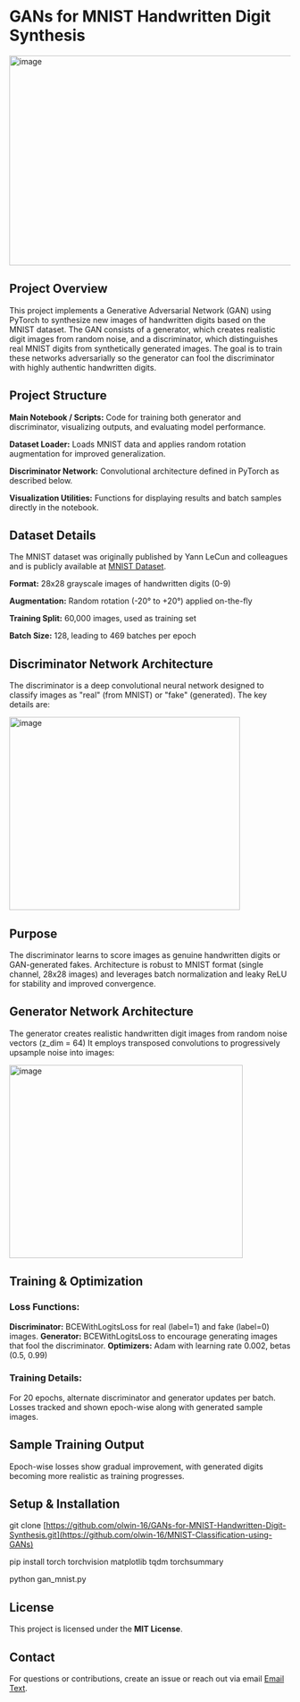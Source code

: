 # GANs for MNIST Handwritten Digit Synthesis

<img width="860" height="375" alt="image" src="https://github.com/user-attachments/assets/5fbd439e-a893-40bc-9966-459372135ace" />

## Project Overview

This project implements a Generative Adversarial Network (GAN) using PyTorch to synthesize new images of handwritten digits based on the MNIST dataset. The GAN consists of a generator, which creates realistic digit images from random noise, and a discriminator, which distinguishes real MNIST digits from synthetically generated images. The goal is to train these networks adversarially so the generator can fool the discriminator with highly authentic handwritten digits.

## Project Structure

**Main Notebook / Scripts:** Code for training both generator and discriminator, visualizing outputs, and evaluating model performance.

**Dataset Loader:** Loads MNIST data and applies random rotation augmentation for improved generalization.

**Discriminator Network:** Convolutional architecture defined in PyTorch as described below.

**Visualization Utilities:** Functions for displaying results and batch samples directly in the notebook.

## Dataset Details

The MNIST dataset was originally published by Yann LeCun and colleagues and is publicly available at [MNIST Dataset](http://yann.lecun.com/exdb/mnist/).

**Format:** 28x28 grayscale images of handwritten digits (0-9)

**Augmentation:** Random rotation (-20° to +20°) applied on-the-fly

**Training Split:** 60,000 images, used as training set

**Batch Size:** 128, leading to 469 batches per epoch

## Discriminator Network Architecture

The discriminator is a deep convolutional neural network designed to classify images as "real" (from MNIST) or "fake" (generated). The key details are:

<img width="413" height="345" alt="image" src="https://github.com/user-attachments/assets/206eb241-8930-4e4d-98b8-3ee842a829df" />

## Purpose

The discriminator learns to score images as genuine handwritten digits or GAN-generated fakes.
Architecture is robust to MNIST format (single channel, 28x28 images) and leverages batch normalization and leaky ReLU for stability and improved convergence.

## Generator Network Architecture

The generator creates realistic handwritten digit images from random noise vectors (z_dim = 64)  It employs transposed convolutions to progressively upsample noise into images:

<img width="418" height="345" alt="image" src="https://github.com/user-attachments/assets/ca34eb3d-5485-4bc4-b55f-88a44c2d0b20" />

## Training & Optimization

### Loss Functions:

**Discriminator:** BCEWithLogitsLoss for real (label=1) and fake (label=0) images.
**Generator:** BCEWithLogitsLoss to encourage generating images that fool the discriminator.
**Optimizers:** Adam with learning rate 0.002, betas (0.5, 0.99)

### Training Details:

For 20 epochs, alternate discriminator and generator updates per batch.
Losses tracked and shown epoch-wise along with generated sample images.

## Sample Training Output

Epoch-wise losses show gradual improvement, with generated digits becoming more realistic as training progresses.

## Setup & Installation

git clone [https://github.com/olwin-16/GANs-for-MNIST-Handwritten-Digit-Synthesis.git](https://github.com/olwin-16/MNIST-Classification-using-GANs)

pip install torch torchvision matplotlib tqdm torchsummary

python gan_mnist.py

## License

This project is licensed under the **MIT License**.

## Contact

For questions or contributions, create an issue or reach out via email [Email Text](mailto:olwinchristian1626@gmail.com).
